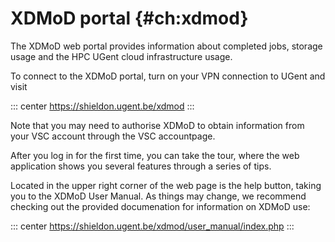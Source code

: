 # XDMoD portal {#ch:xdmod}

The XDMoD web portal provides information about completed jobs, storage
usage and the HPC UGent cloud infrastructure usage.

To connect to the XDMoD portal, turn on your VPN connection to UGent and
visit

::: center
<https://shieldon.ugent.be/xdmod>
:::

Note that you may need to authorise XDMoD to obtain information from
your VSC account through the VSC accountpage.

After you log in for the first time, you can take the tour, where the
web application shows you several features through a series of tips.

Located in the upper right corner of the web page is the help button,
taking you to the XDMoD User Manual. As things may change, we recommend
checking out the provided documenation for information on XDMoD use:

::: center
<https://shieldon.ugent.be/xdmod/user_manual/index.php>
:::
